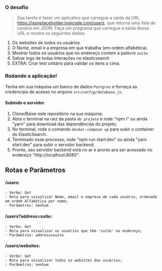 ### O desafio

> Sua tarefa é fazer um aplicativo que carregue a saida da URL https://jsonplaceholder.typicode.com/users, que retorna uma lista de usuário em JSON. Faça um programa que carregue a saída dessa URL e mostre os seguintes dados:

1. Os websites de todos os usuários
2. O Nome, email e a empresa em que trabalha (em ordem alfabética).
3. Mostrar todos os usuários que no endereço contem a palavra ```suite```
4. Salvar logs de todas interações no elasticsearch
5. EXTRA: Criar test unitário para validar os itens a cima.

### Rodando a aplicação!

Tenha em sua máquina um banco de dados *``` Postgres ```* e forneça as credenciais de acesso no arquivo *``` src/config/database.js ```*.

#### Subindo o servidor
  1. Clone/Baixe este repositório na sua máquina;
  2. Abra o terminal na raiz da pasta *``` do projeto ```* e rode "npm i" ou ainda "yarn" para download das dependências do projeto;
  3. No terminal, rode o comando *``` docker-compose up ```*  para subir o container do ElasticSearch.
  4. Terminado esse processo, rode "npm run start:dev" ou ainda "yarn start:dev" para subir o servidor backend;
  5. Pronto, seu servidor backend está no ar e pronto pra ser acessado no endereço "http://localhost:8080".

## Rotas e Parâmetros

#### /users:
```
- Verbo: Get
- Rota para visualizar Nome, email e empresa de cada usuário, ordenada em ordem Alfabética por nome;
- Parâmetros: nenhum
```

#### /users?address=suite:
```
- Verbo: Get
- Rota para visualizar os usuários que têm 'suite' no endereço;
- Parâmetros: address=suite
```

#### /users/websites:
```
- Verbo: Get
- Rota para visualizar todos os websites dos usuários;
- Parâmetros: nenhum
```
